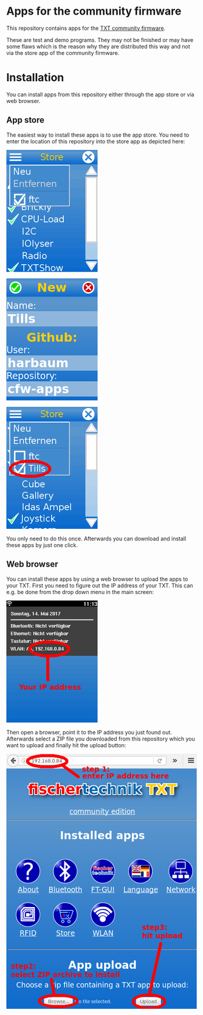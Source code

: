 # Apps for the community firmware

This repository contains apps for the [TXT community firmware](https://github.com/ftCommunity/ftcommunity-TXT).

These are test and demo programs. They may not be finished or may have some
flaws which is the reason why they are distributed this way and not via
the store app of the community firmware.

# Installation

You can install apps from this repository either through the app store or via web browser.

## App store

The easiest way to install these apps is to use the app store. You need to enter the location of
this repository into the store app as depicted here:

![New](media/store.png)

![Enter new](media/store_repo.png)

![Select](media/store_tills.png)

You only need to do this once. Afterwards you can download and install these apps by just one
click.

## Web browser

You can install these apps by using a web browser to upload the apps to your TXT. First you need to figure out the IP address of your TXT. This can e.g. be
done from the drop down menu in the main screen:

![obtain IP address](media/ipaddr.png)

Then open a browser, point it to the IP address you just found out. Afterwards select a ZIP file you downloaded from this repository which you want to upload and finally hit the upload button:

![Upload a ZIP file](media/upload.png)